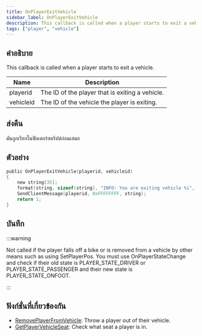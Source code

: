 ```yaml
---
title: OnPlayerExitVehicle
sidebar_label: OnPlayerExitVehicle
description: This callback is called when a player starts to exit a vehicle.
tags: ["player", "vehicle"]
---
```


## คำอธิบาย

This callback is called when a player starts to exit a vehicle.

| Name      | Description                                     |
| --------- | ----------------------------------------------- |
| playerid  | The ID of the player that is exiting a vehicle. |
| vehicleid | The ID of the vehicle the player is exiting.    |

## ส่งคืน

มันถูกเรียกในฟิลเตอร์สคริปต์ก่อนเสมอ

## ตัวอย่าง

```c
public OnPlayerExitVehicle(playerid, vehicleid)
{
    new string[35];
    format(string, sizeof(string), "INFO: You are exiting vehicle %i", vehicleid);
    SendClientMessage(playerid, 0xFFFFFFFF, string);
    return 1;
}
```

## บันทึก

:::warning

Not called if the player falls off a bike or is removed from a vehicle by other means such as using SetPlayerPos. You must use OnPlayerStateChange and check if their old state is PLAYER_STATE_DRIVER or PLAYER_STATE_PASSENGER and their new state is PLAYER_STATE_ONFOOT.

:::

## ฟังก์ชั่นที่เกี่ยวข้องกัน

- [RemovePlayerFromVehicle](../../scripting/functions/RemovePlayerFromVehicle.md): Throw a player out of their vehicle.
- [GetPlayerVehicleSeat](../../scripting/functions/GetPlayerVehicleSeat.md): Check what seat a player is in.
